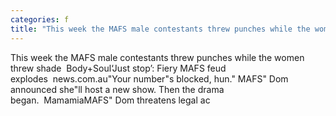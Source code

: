 ```yaml
---
categories: f
title: "This week the MAFS male contestants threw punches while the women threw shade  BodySoul"
---
```

This week the MAFS male contestants threw punches while the women threw shade&nbsp;&nbsp;Body+Soul‘Just stop’: Fiery MAFS feud explodes&nbsp;&nbsp;news.com.au"Your number"s blocked, hun." MAFS" Dom announced she"ll host a new show. Then the drama began.&nbsp;&nbsp;MamamiaMAFS" Dom threatens legal ac